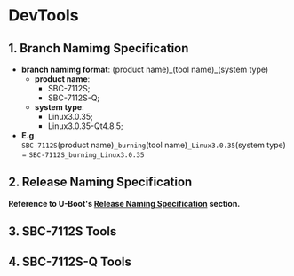 # DevTools

## 1. Branch Namimg Specification

* **branch namimg format**: (product name)\_(tool name)\_(system type)
  * **product name**:
    * SBC-7112S;
    * SBC-7112S-Q;
  * **system type**:
    * Linux3.0.35;
    * Linux3.0.35-Qt4.8.5;
* **E.g**  
`SBC-7112S`(product name)`_burning`(tool name)`_Linux3.0.35`(system type) = `SBC-7112S_burning_Linux3.0.35`

## 2. Release Naming Specification

**Reference to U-Boot's [Release Naming Specification](https://github.com/AplexOS/U-Boot#2-release-naming-specification) section.**

## 3. SBC-7112S Tools

## 4. SBC-7112S-Q Tools

